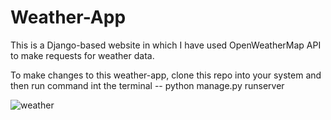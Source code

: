 # Weather-App
This is a Django-based website in which I have used OpenWeatherMap API to make requests for weather data.

To make changes to this weather-app, clone this repo into your system and then run command int the terminal -- python manage.py runserver 


![weather](https://user-images.githubusercontent.com/65105127/96107121-a43c6880-0ef9-11eb-8424-486f4ef06a67.PNG)
